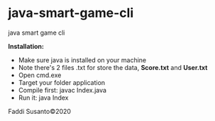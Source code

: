 # java-smart-game-cli

java smart game cli

<b>Installation:</b>
<ul>
  <li>Make sure java is installed on your machine</li>
  <li>Note there's 2 files .txt for store the data, <b>Score.txt</b> and <b>User.txt</b></li>
  <li>Open cmd.exe</li>
  <li>Target your folder application</li>
  <li>Compile first: javac Index.java</li>
  <li>Run it: java Index</li>
</ul>

Faddi Susanto&copy;2020
